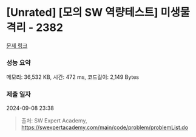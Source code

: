 # [Unrated] [모의 SW 역량테스트] 미생물 격리 - 2382 

[문제 링크](https://swexpertacademy.com/main/code/problem/problemDetail.do?contestProbId=AV597vbqAH0DFAVl) 

### 성능 요약

메모리: 36,532 KB, 시간: 472 ms, 코드길이: 2,149 Bytes

### 제출 일자

2024-09-08 23:38



> 출처: SW Expert Academy, https://swexpertacademy.com/main/code/problem/problemList.do